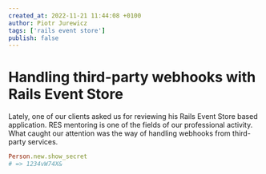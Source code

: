 ```yaml
---
created_at: 2022-11-21 11:44:08 +0100
author: Piotr Jurewicz
tags: ['rails event store']
publish: false
---
```


# Handling third-party webhooks with Rails Event Store

Lately, one of our clients asked us for reviewing his Rails Event Store based application. RES mentoring is one of the fields of our professional activity.
What caught our attention was the way of handling webhooks from third-party services.

<!-- more -->


```ruby
Person.new.show_secret
# => 1234vW74X&
```
